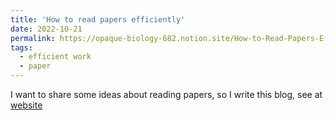 ```yaml
---
title: 'How to read papers efficiently'
date: 2022-10-21
permalink: https://opaque-biology-682.notion.site/How-to-Read-Papers-Efficiently-bb140adff6804b9185df593dc7f3d428
tags:
  - efficient work
  - paper
---
```


I want to share some ideas about reading papers, so I write this blog, see at [website](https://opaque-biology-682.notion.site/How-to-Read-Papers-Efficiently-bb140adff6804b9185df593dc7f3d428)
